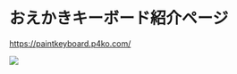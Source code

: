 # おえかきキーボード紹介ページ

https://paintkeyboard.p4ko.com/

![](https://paintkeyboard.p4ko.com/img/logo.png)
